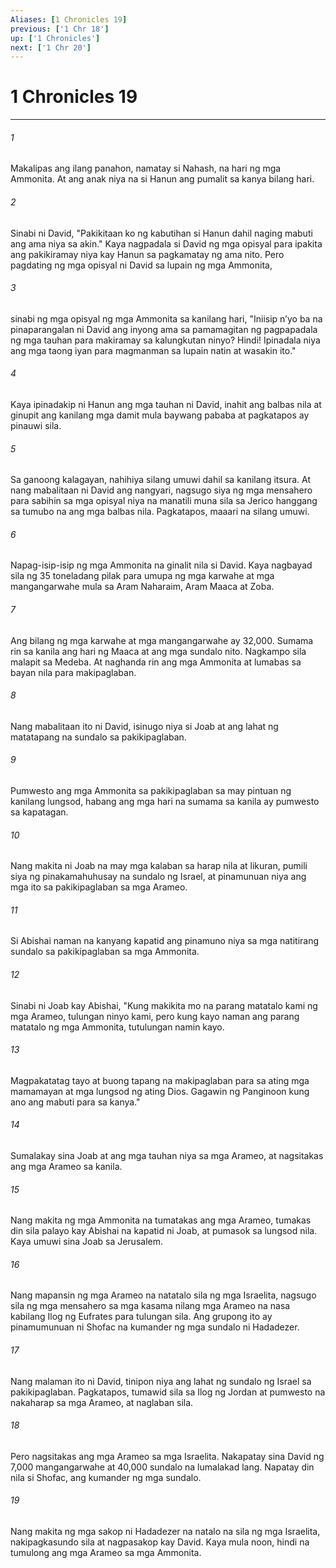 ```yaml
---
Aliases: [1 Chronicles 19]
previous: ['1 Chr 18']
up: ['1 Chronicles']
next: ['1 Chr 20']
---
```

# 1 Chronicles 19

***

###### 1
Makalipas ang ilang panahon, namatay si Nahash, na hari ng mga Ammonita. At ang anak niya na si Hanun ang pumalit sa kanya bilang hari. 

###### 2
Sinabi ni David, "Pakikitaan ko ng kabutihan si Hanun dahil naging mabuti ang ama niya sa akin." Kaya nagpadala si David ng mga opisyal para ipakita ang pakikiramay niya kay Hanun sa pagkamatay ng ama nito. Pero pagdating ng mga opisyal ni David sa lupain ng mga Ammonita, 

###### 3
sinabi ng mga opisyal ng mga Ammonita sa kanilang hari, "Iniisip nʼyo ba na pinaparangalan ni David ang inyong ama sa pamamagitan ng pagpapadala ng mga tauhan para makiramay sa kalungkutan ninyo? Hindi! Ipinadala niya ang mga taong iyan para magmanman sa lupain natin at wasakin ito." 

###### 4
Kaya ipinadakip ni Hanun ang mga tauhan ni David, inahit ang balbas nila at ginupit ang kanilang mga damit mula baywang pababa at pagkatapos ay pinauwi sila. 

###### 5
Sa ganoong kalagayan, nahihiya silang umuwi dahil sa kanilang itsura. At nang mabalitaan ni David ang nangyari, nagsugo siya ng mga mensahero para sabihin sa mga opisyal niya na manatili muna sila sa Jerico hanggang sa tumubo na ang mga balbas nila. Pagkatapos, maaari na silang umuwi. 

###### 6
Napag-isip-isip ng mga Ammonita na ginalit nila si David. Kaya nagbayad sila ng 35 toneladang pilak para umupa ng mga karwahe at mga mangangarwahe mula sa Aram Naharaim, Aram Maaca at Zoba. 

###### 7
Ang bilang ng mga karwahe at mga mangangarwahe ay 32,000. Sumama rin sa kanila ang hari ng Maaca at ang mga sundalo nito. Nagkampo sila malapit sa Medeba. At naghanda rin ang mga Ammonita at lumabas sa bayan nila para makipaglaban. 

###### 8
Nang mabalitaan ito ni David, isinugo niya si Joab at ang lahat ng matatapang na sundalo sa pakikipaglaban. 

###### 9
Pumwesto ang mga Ammonita sa pakikipaglaban sa may pintuan ng kanilang lungsod, habang ang mga hari na sumama sa kanila ay pumwesto sa kapatagan. 

###### 10
Nang makita ni Joab na may mga kalaban sa harap nila at likuran, pumili siya ng pinakamahuhusay na sundalo ng Israel, at pinamunuan niya ang mga ito sa pakikipaglaban sa mga Arameo. 

###### 11
Si Abishai naman na kanyang kapatid ang pinamuno niya sa mga natitirang sundalo sa pakikipaglaban sa mga Ammonita. 

###### 12
Sinabi ni Joab kay Abishai, "Kung makikita mo na parang matatalo kami ng mga Arameo, tulungan ninyo kami, pero kung kayo naman ang parang matatalo ng mga Ammonita, tutulungan namin kayo. 

###### 13
Magpakatatag tayo at buong tapang na makipaglaban para sa ating mga mamamayan at mga lungsod ng ating Dios. Gagawin ng Panginoon kung ano ang mabuti para sa kanya." 

###### 14
Sumalakay sina Joab at ang mga tauhan niya sa mga Arameo, at nagsitakas ang mga Arameo sa kanila. 

###### 15
Nang makita ng mga Ammonita na tumatakas ang mga Arameo, tumakas din sila palayo kay Abishai na kapatid ni Joab, at pumasok sa lungsod nila. Kaya umuwi sina Joab sa Jerusalem. 

###### 16
Nang mapansin ng mga Arameo na natatalo sila ng mga Israelita, nagsugo sila ng mga mensahero sa mga kasama nilang mga Arameo na nasa kabilang Ilog ng Eufrates para tulungan sila. Ang grupong ito ay pinamumunuan ni Shofac na kumander ng mga sundalo ni Hadadezer. 

###### 17
Nang malaman ito ni David, tinipon niya ang lahat ng sundalo ng Israel sa pakikipaglaban. Pagkatapos, tumawid sila sa Ilog ng Jordan at pumwesto na nakaharap sa mga Arameo, at naglaban sila. 

###### 18
Pero nagsitakas ang mga Arameo sa mga Israelita. Nakapatay sina David ng 7,000 mangangarwahe at 40,000 sundalo na lumalakad lang. Napatay din nila si Shofac, ang kumander ng mga sundalo. 

###### 19
Nang makita ng mga sakop ni Hadadezer na natalo na sila ng mga Israelita, nakipagkasundo sila at nagpasakop kay David. Kaya mula noon, hindi na tumulong ang mga Arameo sa mga Ammonita.
